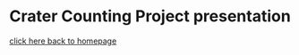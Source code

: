 # Crater Counting Project presentation

[click here back to homepage](https://xiangmei21.github.io/presentation/)
